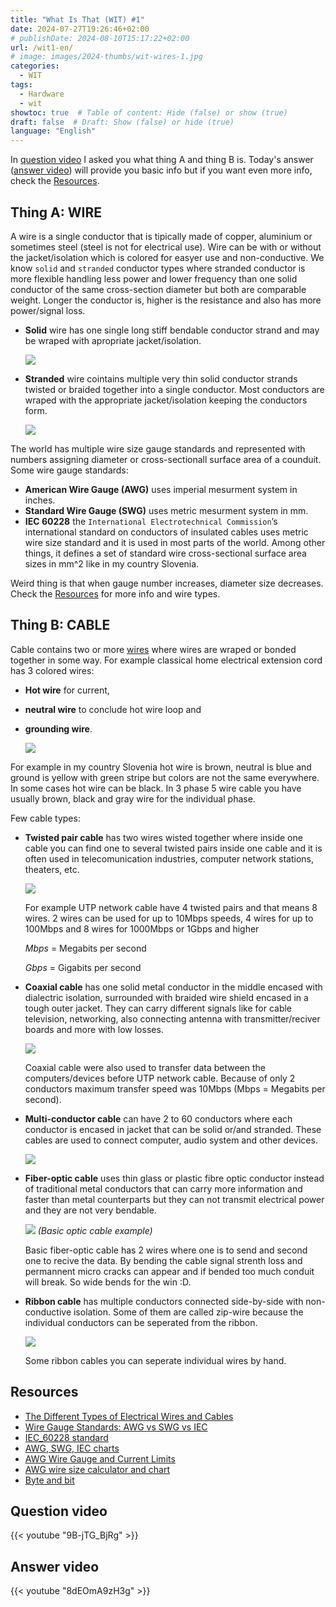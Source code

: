 ```yaml
---
title: "What Is That (WIT) #1"
date: 2024-07-27T19:26:46+02:00
# publishDate: 2024-08-10T15:17:22+02:00
url: /wit1-en/
# image: images/2024-thumbs/wit-wires-1.jpg
categories:
  - WIT
tags: 
  - Hardware
  - wit
showtoc: true  # Table of content: Hide (false) or show (true)
draft: false  # Draft: Show (false) or hide (true)
language: "English"
---
```


In [question video](#question-video "Click/tap to jump to section: Question video!") I asked you what thing A and thing B is. Today's answer ([answer video](#answer-video "Click/tap to jump to section: Answer video!")) will provide you basic info but if you want even more info, check the [Resources](#resources "Click/tap to jump to section: Resources!").

## Thing A: WIRE

A wire is a single conductor that is tipically made of copper, aluminium or sometimes steel (steel is not for electrical use). Wire can be with or without the jacket/isolation which is colored for easyer use and non-conductive. We know `solid` and `stranded` conductor types where stranded conductor is more flexible handling less power and lower frequency than one solid conductor of the same cross-section diameter but both are comparable weight. Longer the conductor is, higher is the resistance and also has more power/signal loss.

- **Solid** wire has one single long stiff bendable conductor strand and may be wraped with apropriate jacket/isolation.

  ![](/images/WIT1/Wire_solid.jpg)
- **Stranded** wire cointains multiple very thin solid conductor strands twisted or braided together into a single conductor. Most conductors are wraped with the appropriate jacket/isolation keeping the conductors form.

  ![](/images/WIT1/Wire_stranded.jpg)

The world has multiple wire size gauge standards and represented with numbers assigning diameter or cross-sectionall surface area of a counduit. Some wire gauge standards:

- **American Wire Gauge (AWG)** uses imperial mesurment system in inches.
- **Standard Wire Gauge (SWG)** uses metric mesurment system in mm.
- **IEC 60228** the `International Electrotechnical Commission`’s international standard on conductors of insulated cables uses metric wire size standard and it is used in most parts of the world. Among other things, it defines a set of standard wire cross-sectional surface area sizes in mm^2 like in my country Slovenia.

Weird thing is that when gauge number increases, diameter size decreases. Check the [Resources](#resources "Click/tap to jump to section: Resources") for more info and wire types.

## Thing B: CABLE

Cable contains two or more [wires](#thing-a-wire "Click/tap to jump to section: Thing A: WIRE") where wires are wraped or bonded together in some way. For example classical home electrical extension cord has 3 colored wires:

- **Hot wire** for current,
- **neutral wire** to conclude hot wire loop and 
- **grounding wire**. 

  ![](/images/WIT1/Cable_multi-wire.jpg)
 
For example in my country Slovenia hot wire is brown, neutral is blue and ground is yellow with green stripe but colors are not the same everywhere. In some cases hot wire can be black. In 3 phase 5 wire cable you have usually brown, black and gray wire for the individual phase.

Few cable types:

- **Twisted pair cable** has two wires wisted together where inside one cable you can find one to several twisted pairs inside one cable and it is often used in telecomunication industries, computer network stations, theaters, etc. 
  
   ![](/images/WIT1/Cable_twisted_pair.jpg)
  
  For example UTP network cable have 4 twisted pairs and that means 8 wires. 2 wires can be used for up to 10Mbps speeds, 4 wires for up to 100Mbps and 8 wires for 1000Mbps or 1Gbps and higher 
  
  *Mbps* = Megabits per second
  
  *Gbps* = Gigabits per second
- **Coaxial cable** has one solid metal conductor in the middle encased with dialectric isolation, surrounded with braided wire shield encased in a tough outer jacket. They can carry different signals like for cable television, networking, also connecting antenna with transmitter/reciver boards and more with low losses. 
  
  ![](/images/WIT1/En_Coaxial_cable.jpg)

  Coaxial cable were also used to transfer data between the computers/devices before UTP network cable. Because of only 2 conductors maximum transfer speed was 10Mbps (Mbps = Megabits per second).
- **Multi-conductor cable** can have 2 to 60 conductors where each conductor is encased in jacket that can be solid or/and stranded. These cables are used to connect computer, audio system and other devices.
  
  ![](/images/WIT1/Cable_multi-wire.jpg)

- **Fiber-optic cable** uses thin glass or plastic fibre optic conductor instead of traditional metal conductors that can carry more information and faster than metal counterparts but they can not transmit electrical power and they are not very bendable.
  
  ![](/images/WIT1/En_Basic_fiber_optic_cable_construction.jpg)
  *(Basic optic cable example)*
  
  Basic fiber-optic cable has 2 wires where one is to send and second one to recive the data. By bending the cable signal strenth loss and permannent micro cracks can appear and if bended too much conduit will break. So wide bends for the win :D.
- **Ribbon cable** has multiple conductors connected side-by-side with non-conductive isolation. Some of them are called zip-wire because the individual conductors can be seperated from the ribbon.
  
  ![](/images/WIT1/Wire_braided.jpeg)

  Some ribbon cables you can seperate individual wires by hand.

## Resources

- [The Different Types of Electrical Wires and Cables](https://www.jameco.com/Jameco/workshop/Howitworks/different-types-of-electrical-wire-and-cable.html "Click/tap to visit the site!")
- [Wire Gauge Standards: AWG vs SWG vs IEC](https://jemelectronics.com/how-wire-gauge-sizes-work/ "Click/tap to visit the site!")
- [IEC_60228 standard](https://en.wikipedia.org/wiki/IEC_60228 "Click/tap to visit the site!")
- [AWG, SWG, IEC charts](https://www.codeready.org/guides/wire-gauge-chart/ "Click/tap to visit the site!")
- [AWG Wire Gauge and Current Limits](https://www.powerstream.com/Wire_Size.htm "Click/tap to visit the site!")
- [AWG wire size calculator and chart](https://www.rapidtables.com/calc/wire/wire-gauge-chart.html#chart "Click/tap to visit the site!")
- [Byte and bit](https://en.wikipedia.org/wiki/Byte "Click/tap to visit the site!")

## Question video
{{< youtube "9B-jTG_BjRg" >}}

## Answer video
{{< youtube "8dEOmA9zH3g" >}}